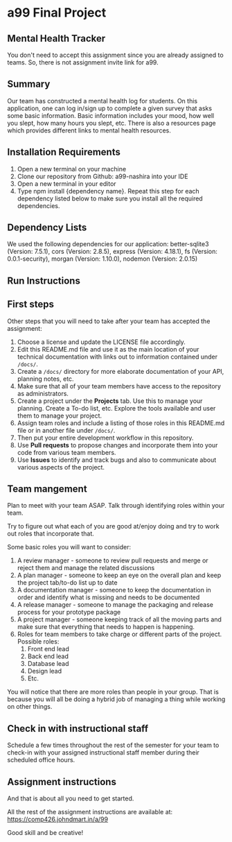 # a99 Final Project

## Mental Health Tracker

You don't need to accept this assignment since you are already assigned to teams. So, there is not assignment invite link for a99.

## Summary 
 Our team has constructed a mental health log for students. On this application, one can log in/sign up to complete a given survey that asks some basic information. Basic information includes your mood, how well you slept, how many hours you slept, etc. There is also a resources page which provides different links to mental health resources.

## Installation Requirements
1. Open a new terminal on your machine
2. Clone our repository from Github: a99-nashira into your IDE
3. Open a new terminal in your editor 
4. Type npm install {dependency name}. Repeat this step for each dependency listed below to make sure you install all the required dependencies.

## Dependency Lists
We used the following dependencies for our application:
    better-sqlite3 (Version: 7.5.1),
    cors (Version: 2.8.5),
    express (Version: 4.18.1),
    fs (Version: 0.0.1-security),
    morgan (Version: 1.10.0),
    nodemon (Version: 2.0.15)

## Run Instructions 


## First steps

Other steps that you will need to take after your team has accepted the assignment:

1. Choose a license and update the LICENSE file accordingly. 
2. Edit this README.md file and use it as the main location of your technical documentation with links out to information contained under `/docs/`.
3. Create a `/docs/` directory for more elaborate documentation of your API, planning notes, etc.
4. Make sure that all of your team members have access to the repository as administrators.
5. Create a project under the **Projects** tab. Use this to manage your planning. Create a To-do list, etc. Explore the tools available and user them to manage your project.
7. Assign team roles and include a listing of those roles in this README.md file or in another file under `/docs/`.
8. Then put your entire development workflow in this repository.
9. Use **Pull requests** to propose changes and incorporate them into your code from various team members. 
10. Use **Issues** to identify and track bugs and also to communicate about various aspects of the project.

## Team mangement

Plan to meet with your team ASAP.
Talk through identifying roles within your team.

Try to figure out what each of you are good at/enjoy doing and try to work out roles that incorporate that.

Some basic roles you will want to consider:

1. A review manager - someone to review pull requests and merge or reject them and manage the related discussions
2. A plan manager - someone to keep an eye on the overall plan and keep the project tab/to-do list up to date
3. A documentation manager - someone to keep the documentation in order and identify what is missing and needs to be documented
4. A release manager - someone to manage the packaging and release process for your prototype package
5. A project manager - someone keeping track of all the moving parts and make sure that everything that needs to happen is happening.
5. Roles for team members to take charge or different parts of the project. Possible roles:
    1. Front end lead
    2. Back end lead
    3. Database lead
    4. Design lead
    5. Etc.

You will notice that there are more roles than people in your group.
That is because you will all be doing a hybrid job of managing a thing while working on other things.

## Check in with instructional staff

Schedule a few times throughout the rest of the semester for your team to check-in with your assigned instructional staff member during their scheduled office hours. 

## Assignment instructions

And that is about all you need to get started.

All the rest of the assignment instructions are available at: https://comp426.johndmart.in/a/99

Good skill and be creative!
